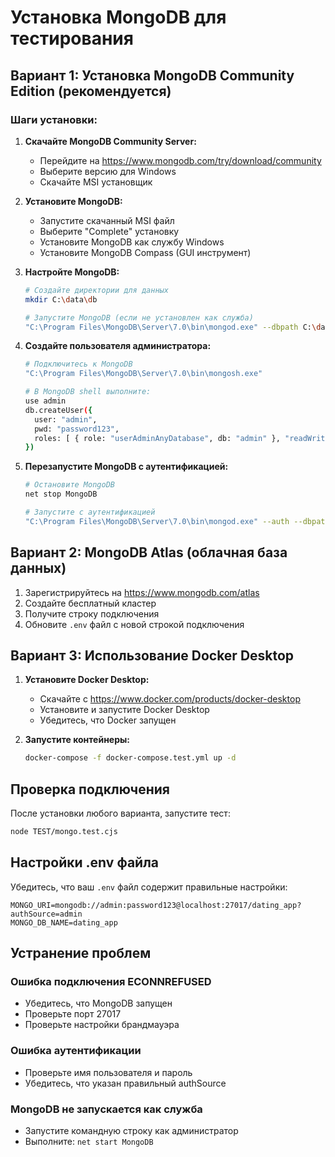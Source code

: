 # Установка MongoDB для тестирования

## Вариант 1: Установка MongoDB Community Edition (рекомендуется)

### Шаги установки:

1. **Скачайте MongoDB Community Server:**
   - Перейдите на https://www.mongodb.com/try/download/community
   - Выберите версию для Windows
   - Скачайте MSI установщик

2. **Установите MongoDB:**
   - Запустите скачанный MSI файл
   - Выберите "Complete" установку
   - Установите MongoDB как службу Windows
   - Установите MongoDB Compass (GUI инструмент)

3. **Настройте MongoDB:**
   ```bash
   # Создайте директории для данных
   mkdir C:\data\db
   
   # Запустите MongoDB (если не установлен как служба)
   "C:\Program Files\MongoDB\Server\7.0\bin\mongod.exe" --dbpath C:\data\db
   ```

4. **Создайте пользователя администратора:**
   ```bash
   # Подключитесь к MongoDB
   "C:\Program Files\MongoDB\Server\7.0\bin\mongosh.exe"
   
   # В MongoDB shell выполните:
   use admin
   db.createUser({
     user: "admin",
     pwd: "password123",
     roles: [ { role: "userAdminAnyDatabase", db: "admin" }, "readWriteAnyDatabase" ]
   })
   ```

5. **Перезапустите MongoDB с аутентификацией:**
   ```bash
   # Остановите MongoDB
   net stop MongoDB
   
   # Запустите с аутентификацией
   "C:\Program Files\MongoDB\Server\7.0\bin\mongod.exe" --auth --dbpath C:\data\db
   ```

## Вариант 2: MongoDB Atlas (облачная база данных)

1. Зарегистрируйтесь на https://www.mongodb.com/atlas
2. Создайте бесплатный кластер
3. Получите строку подключения
4. Обновите `.env` файл с новой строкой подключения

## Вариант 3: Использование Docker Desktop

1. **Установите Docker Desktop:**
   - Скачайте с https://www.docker.com/products/docker-desktop
   - Установите и запустите Docker Desktop
   - Убедитесь, что Docker запущен

2. **Запустите контейнеры:**
   ```bash
   docker-compose -f docker-compose.test.yml up -d
   ```

## Проверка подключения

После установки любого варианта, запустите тест:
```bash
node TEST/mongo.test.cjs
```

## Настройки .env файла

Убедитесь, что ваш `.env` файл содержит правильные настройки:
```env
MONGO_URI=mongodb://admin:password123@localhost:27017/dating_app?authSource=admin
MONGO_DB_NAME=dating_app
```

## Устранение проблем

### Ошибка подключения ECONNREFUSED
- Убедитесь, что MongoDB запущен
- Проверьте порт 27017
- Проверьте настройки брандмауэра

### Ошибка аутентификации
- Проверьте имя пользователя и пароль
- Убедитесь, что указан правильный authSource

### MongoDB не запускается как служба
- Запустите командную строку как администратор
- Выполните: `net start MongoDB`